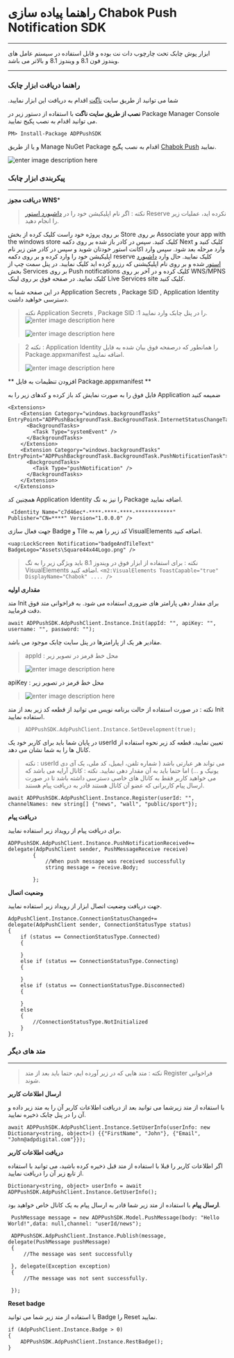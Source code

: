 # راهنما پیاده سازی Chabok Push Notification SDK
----------
ابزار پوش چابک تحت چارچوب دات نت بوده و قابل استفاده در سیستم عامل های ویندوز فون 8.1 و ویندوز 8.1 و بالاتر می باشد.

----------
### راهنما دریافت ابزار چابک
.شما می توانید از طریق سایت [ناگت](https://www.nuget.org/packages/ADPPushSDK) اقدام به دریافت این ابزار نمایید

 **نصب از طریق سایت ناگت**
 با استفاده از دستور زیر در Package Manager Console می توانید اقدام به نصب پکیج نمایید.

    PM> Install-Package ADPPushSDK
و یا از طریق Manage NuGet Package اقدام به نصب پگیج [Chabok Push](https://www.nuget.org/packages/ADPPushSDK) نمایید.

![enter image description here](http://uupload.ir/files/cuo4_nuget_package_manager.png)

### پیکربندی ابزار چابک

----------
**دریافت مجوز WNS***

> نکته : اگر نام اپلیکیشن خود را در [داشبورد استور](https://developer.microsoft.com/en-us/dashboard/) Reserve نکرده اید، عملیات زیر را انجام دهید.

بر روی پروژه خود راست کلیک کرده از بخش Store بر روی  Associate your app with the windows store کلیک کنید. سپس در کادر باز شده بر روی دکمه Next کلیک کنید و وارد مرحله بعد شود. سپس وارد اکانت استور خودتان شوید و سپس در کادر متن زیر نام اپلیکیشن خود را وارد کرده و بر روی دکمه reserve کلیک نمایید. حال وارد [داشبورد استور](https://developer.microsoft.com/en-us/dashboard/) شده و بر روی نام اپلیکیشنی که رزرو کرده اید کلیک نمایید. در پنل سمت چپ از بخش Services بر روی Push notifications کلیک کرده و در آخر بر روی WNS/MPNS کلیک نمایید. در صفحه فوق بر روی لینک Live Services site کلیک کنید.

در این صفحه شما به Application Secrets ,  Package SID , Application Identity دسترسی خواهید داشت.

> نکته Application Secrets ,  Package SID :1 را در پنل چابک وارد نمایید.
> ![enter image description here](http://uupload.ir/files/lhg8_application_identity.png)
> 
> ![enter image description here](http://uupload.ir/files/hzbi_application_secret.png)

>  نکته 2 : Application Identity را همانطور که درصفحه فوق بیان شده به فایل Package.appxmanifest اضافه نمایید.
> 
> ![enter image description here](http://uupload.ir/files/lhg8_application_identity.png)

** افزودن تنظیمات به فایل Package.appxmanifest **

فایل فوق را به صورت نمایش کد باز کرده و کدهای زیر را به Application ضمیمه کنید 

    <Extensions>
        <Extension Category="windows.backgroundTasks" EntryPoint="ADPPushBackgroundTask.BackgroundTask.InternetStatusChangeTask">
          <BackgroundTasks>
            <Task Type="systemEvent" />
          </BackgroundTasks>
        </Extension>
        <Extension Category="windows.backgroundTasks" EntryPoint="ADPPushBackgroundTask.BackgroundTask.PushNotificationTask">
          <BackgroundTasks>
            <Task Type="pushNotification" />
          </BackgroundTasks>
        </Extension>
      </Extensions>
   
همچنین کد Application Identity را نیز به تگ Package اضافه نمایید.

     <Identity Name="c7d46ec*-****-****-****-************" Publisher="CN=****" Version="1.0.0.0" />
 جهت فعال سازی Badge و Tile کد زیر را هم به VisualElements اضافه کنید.
 
    <uap:LockScreen Notification="badgeAndTileText" BadgeLogo="Assets\Square44x44Logo.png" />

>  نکته : برای استفاده از ابزار فوق در ویندوز 8.1 باید ویژگی زیر را به تگ VisualElements اضافه کنید.
> `<m2:VisualElements ToastCapable="true" DisplayName="Chabok" .... />`

**مقداری اولیه**

 متد  Init  برای مقدار دهی پارامتر های ضروری استفاده می شود. به فراخوانی متد فوق دقت فرمایید.

    await ADPPushSDK.AdpPushClient.Instance.Init(appId: "", apiKey: "", username: "", password: "");

مقادیر هر یک از پارامترها در پنل سایت چابک موجود می باشد.

> appId : محل خط قرمز در تصویر زیر
> 
> ![enter image description here](http://uupload.ir/files/tno3_appid.png)

apiKey : محل خط قرمز در تصویر زیر
> 
> ![enter image description here](http://uupload.ir/files/cz5d_eaaz_appkey.png)

 نکته : در صورت استفاده از حالت برنامه نویس می توانید از قطعه کد زیر بعد از متد Init استفاده نمایید.
> 
> `ADPPushSDK.AdpPushClient.Instance.SetDevelopment(true);`

در پایان شما باید برای کاربر خود یک userId تعیین نمایید، قطعه کد زیر نحوه استفاده از کانال ها را به شما نشان می دهد.

>  نکته : userId می تواند هر عبارتی باشد ( شماره تلفن، ایمیل، کد ملی، یک آی دی یونیک و ...) اما حتما باید به آن مقدار دهی نمایید.
>  نکته : کانال آرایه می باشد که می خواهید کاربر فقط به کانال های خاصی دسترسی داشته باشد تا در صورت ارسال پیام کاربرانی که عضو آن کانال هستند قادر به دریافت پیام هستند.

    await ADPPushSDK.AdpPushClient.Instance.Register(userId: "", channelNames: new string[] {"news", "wall", "public/sport"});

**دریافت پیام**

برای دریافت پیام از رویداد زیر استفاده نمایید.

    ADPPushSDK.AdpPushClient.Instance.PushNotificationReceived+= delegate(AdpPushClient sender, PushMessageReceive receive)
            {
                //When push message was received successfully
                string message = receive.Body;

            };

**وضعیت اتصال**

جهت دریافت وضعیت اتصال ابزار از رویداد زیر استفاده نمایید.

    AdpPushClient.Instance.ConnectionStatusChanged+= delegate(AdpPushClient sender, ConnectionStatusType status)
    {
	    if (status == ConnectionStatusType.Connected)
	    {
                    
        }
        else if (status == ConnectionStatusType.Connecting)
        {
                    
        }
        else if (status == ConnectionStatusType.Disconnected)
        {
                    
        }
        else
        {
	        //ConnectionStatusType.NotInitialized
        }
    };

### متد های دیگر

----------

> نکته : متد هایی که در زیر آورده ایم، حتما باید بعد از متد Register فراخوانی شوند.

**ارسال اطلاعات کاربر**

با استفاده از متد زیرشما می توانید بعد از دریافت اطلاعات کاربر آن را به متد زیر داده و آن را در پنل چابک ذخیره نمایید.

    await ADPPushSDK.AdpPushClient.Instance.SetUserInfo(userInfo: new Dictionary<string, object>() {{"FirstName", "John"}, {"Email", "John@adpdigital.com"}});
  
**دریافت اطلاعات کاربر**

اگر اطلاعات کاربر را قبلا با استفاده از متد قبل ذخیره کرده باشید، می توانید با استفاده از تابع زیر آن را دریافت نمایید.

    Dictionary<string, object> userInfo = await ADPPushSDK.AdpPushClient.Instance.GetUserInfo();

**ارسال پیام**
 با استفاده از متد زیر شما قادر به ارسال پیام به یک کانال خاص خواهید بود.
 

     PushMessage message = new ADPPushSDK.Model.PushMessage(body: "Hello World!",data: null,channel: "userId/news");
     
     ADPPushSDK.AdpPushClient.Instance.Publish(message, delegate(PushMessage pushMessage)
     {
	     //The message was sent successfully

     }, delegate(Exception exception)
     {
	     //The message was not sent successfully.

     });
**Reset badge**

با استفاده از متد زیر شما می توانید Badge را  Reset نمایید.

    if (AdpPushClient.Instance.Badge > 0)
    {
	    ADPPushSDK.AdpPushClient.Instance.RestBadge();
    }